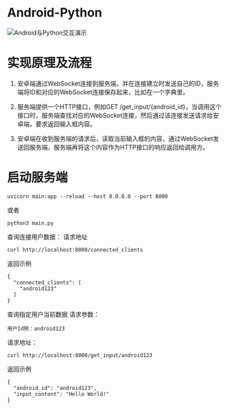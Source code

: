 # Android-Python

![Android与Python交互演示](https://github.com/DIABLOSER/Android-Python/raw/main/raw/raw.gif)

# 实现原理及流程
1. 安卓端通过WebSocket连接到服务端，并在连接建立时发送自己的ID，服务端将ID和对应的WebSocket连接保存起来，比如在一个字典里。

2. 服务端提供一个HTTP接口，例如GET /get_input/{android_id}，当调用这个接口时，服务端查找对应的WebSocket连接，然后通过该连接发送请求给安卓端，要求返回输入框内容。

3. 安卓端在收到服务端的请求后，读取当前输入框的内容，通过WebSocket发送回服务端，服务端再将这个内容作为HTTP接口的响应返回给调用方。

# 启动服务端
```
uvicorn main:app --reload --host 0.0.0.0 --port 8000
```
或者
```
python3 main.py
```
查询连接用户数据：
请求地址
```
curl http://localhost:8000/connected_clients
```
返回示例
```
{
  "connected_clients": [
    "android123"
  ]
}
```
查询指定用户当前数据
请求参数：
```
用户Id例：android123
```
请求地址：
```
curl http://localhost:8000/get_input/android123
```
返回示例
```
{
  "android_id": "android123",
  "input_content": "Hello World!"
}
```

